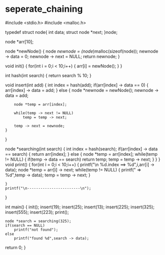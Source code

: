 # seperate_chaining



#include <stdio.h>
#include <malloc.h>

typedef struct node{
	int data;
	struct node *next;
}node;

node *arr[10];

node *newNode()
{
	node *newnode = (node*)malloc(sizeof(node));
	newnode -> data = 0;
	newnode -> next = NULL;
	return newnode;
}

void init()
{
	for(int i = 0;i < 10;i++)
	{
		arr[i] = newNode();
	}
}


int hash(int search)
{
	return search % 10;
}

void insert(int add)
{
	int index = hash(add);
	if(arr[index] -> data == 0)
	{
		arr[index] -> data = add;
	}
	else
	{
		node *newnode = newNode();
		newnode -> data = add;
		
		node *temp = arr[index];
	
		while(temp -> next != NULL)
			temp = temp -> next;
		
		temp -> next = newnode;
	}
}

node *searching(int search)
{
	int index = hash(search);
	if(arr[index] -> data == search)
	{
		return arr[index];
	}
	else
	{
		node *temp = arr[index];
		while(temp != NULL)
		{
			if(temp -> data == search)
					return temp;
			temp = temp -> next;
		}
	}
}
void print()
{
	for(int i = 0;i < 10;i++)
	{
		printf("\n %d.index ==> %d",i,arr[i] -> data);
		node *temp = arr[i] -> next;
		while(temp != NULL)
		{
			printf(" => %d",temp -> data);
			temp = temp -> next;
		}
		
	}
	printf("\n------------------------\n");
}

int main()
{
	init();	
	insert(19);
	insert(25);
	insert(13);
	insert(225);
	insert(325);
	insert(555);
	insert(223);
	print();
	
	
	node *search = searching(325);
	if(search == NULL)
		printf("not found");
	else
		printf("found %d",search -> data);

	
return 0;
}
